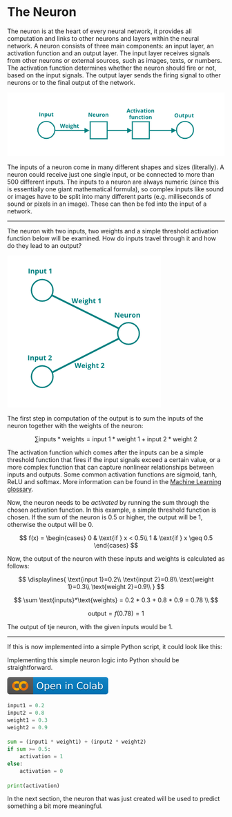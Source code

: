 # The Neuron

The neuron is at the heart of every neural network, it provides all computation and links to other neurons and layers within the neural network. A neuron consists of three main components: an input layer, an activation function and an output layer. The input layer receives signals from other neurons or external sources, such as images, texts, or numbers. The activation function determines whether the neuron should fire or not, based on the input signals. The output layer sends the firing signal to other neurons or to the final output of the network.

![Neuron structure](../assets/images/neuron_structure.png)

The inputs of a neuron come in many different shapes and sizes (literally). A neuron could receive just one single input, or be connected to more than 500 different inputs. The inputs to a neuron are always numeric (since this is essentially one giant mathematical formula), so complex inputs like sound or images have to be split into many different parts (e.g. milliseconds of sound or pixels in an image). These can then be fed into the input of a network.

---

The neuron with two inputs, two weights and a simple threshold activation function below will be examined. How do inputs travel through it and how do they lead to an output?

![Neuron inputs structure](../assets/images/inputs_neuron_structure.png)

The first step in computation of the output is to sum the inputs of the neuron together with the weights of the neuron:

$$
\sum \text{inputs}*\text{weights} = \text{input 1} * \text{weight 1} + \text{input 2} * \text{weight 2}
$$

The activation function which comes after the inputs can be a simple threshold function that fires if the input signals exceed a certain value, or a more complex function that can capture nonlinear relationships between inputs and outputs. Some common activation functions are sigmoid, tanh, ReLU and softmax. More information can be found in the [Machine Learning glossary](https://ml-cheatsheet.readthedocs.io/en/latest/activation_functions.html).

Now, the neuron needs to be _activated_ by running the sum through the chosen activation function. In this example, a simple threshold function is chosen. If the sum of the neuron is $0.5$ or higher, the output will be $1$, otherwise the output will be $0$.

$$ 
f(x) =
\begin{cases} 
      0 & \text{if } x < 0.5\\
     1 & \text{if } x \geq  0.5
\end{cases}
$$

Now, the output of the neuron with these inputs and weights is calculated as follows:

$$
\displaylines{
\text{input 1}=0.2\\
\text{input 2}=0.8\\
\text{weight 1}=0.3\\
\text{weight 2}=0.9\\
}
$$

$$
\sum \text{inputs}*\text{weights} = 0.2 * 0.3 + 0.8 * 0.9 = 0.78 \\
$$

$$
\text{output}=f(0.78)=1
$$

The output of tje neuron, with the given inputs would be $1$.

---

If this is now implemented into a simple Python script, it could look like this:

Implementing this simple neuron logic into Python should be straightforward.

[![Open In Colab](../assets/images/colab-badge.svg)](https://colab.research.google.com/drive/1ifiq6e0aOzHRPsRP8OT0_t_h8MajBrlx#scrollTo=Ktv4RpKJP8mR)

```python title="single_neuron.py"
input1 = 0.2
input2 = 0.8
weight1 = 0.3
weight2 = 0.9

sum = (input1 * weight1) + (input2 * weight2)
if sum >= 0.5:
    activation = 1
else:
    activation = 0

print(activation)
```

In the next section, the neuron that was just created will be used to predict something a bit more meaningful.